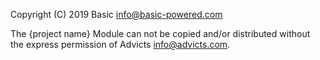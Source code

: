 Copyright (C) 2019 Basic info@basic-powered.com

The {project name} Module can not be copied and/or distributed without the express
permission of Advicts info@advicts.com.